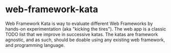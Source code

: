 # web-framework-kata
Web Framework Kata is way to evaluate different Web Frameworks by hands-on experimentation (aka "kicking the tires"). The web app is a classic TODO list that we improve in successive katas. The katas are framework agnostic, and as such, should be doable using any existing web framework, and programming language.
